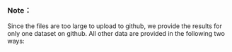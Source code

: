 ### Note：

Since the files are too large to upload to github, we provide the results for only one dataset on github. All other data are provided in the following two ways:
